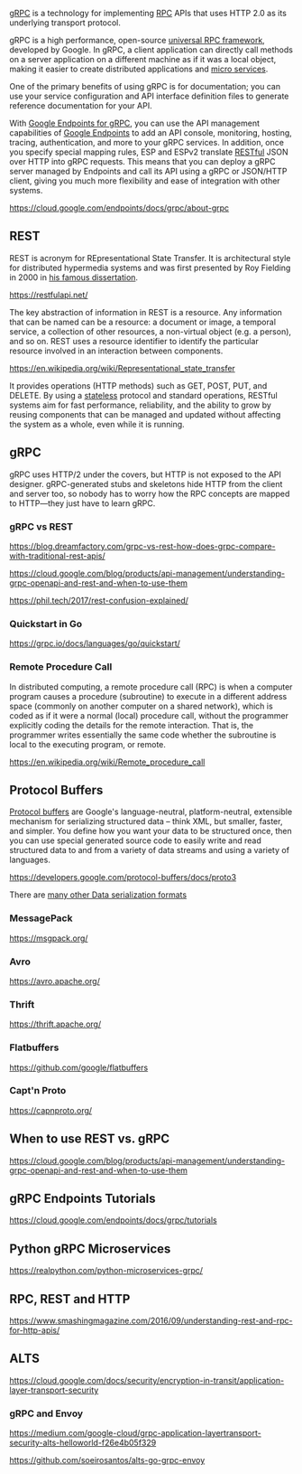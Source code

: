 

[gRPC](https://grpc.io/) is a technology for implementing [RPC](http://dist-prog-book.com/chapter/1/rpc.html) APIs that uses HTTP 2.0 as its underlying transport protocol. 


gRPC is a high performance, open-source [universal RPC framework](https://github.com/grpc-ecosystem/awesome-grpc), developed by Google. In gRPC, a client application can directly call methods on a server application on a different machine as if it was a local object, making it easier to create distributed applications and [micro services](https://github.com/mfornos/awesome-microservices).

One of the primary benefits of using gRPC is for documentation; you can use your service configuration and API interface definition files to generate reference documentation for your API. 

With [Google Endpoints for gRPC](https://cloud.google.com/endpoints/docs/grpc/about-grpc), you can use the API management capabilities of [Google Endpoints](Endpoints) to add an API console, monitoring, hosting, tracing, authentication, and more to your gRPC services. In addition, once you specify special mapping rules, ESP and ESPv2 translate [RESTful](https://en.wikipedia.org/wiki/Representational_state_transfer) JSON over HTTP into gRPC requests. This means that you can deploy a gRPC server managed by Endpoints and call its API using a gRPC or JSON/HTTP client, giving you much more flexibility and ease of integration with other systems.


https://cloud.google.com/endpoints/docs/grpc/about-grpc


## REST

REST is acronym for REpresentational State Transfer. It is architectural style for distributed hypermedia systems and was first presented by Roy Fielding in 2000 in [his famous dissertation](https://www.ics.uci.edu/~fielding/pubs/dissertation/rest_arch_style.htm).

https://restfulapi.net/

The key abstraction of information in REST is a resource. Any information that can be named can be a resource: a document or image, a temporal service, a collection of other resources, a non-virtual object (e.g. a person), and so on. REST uses a resource identifier to identify the particular resource involved in an interaction between components.



https://en.wikipedia.org/wiki/Representational_state_transfer

It provides operations (HTTP methods) such as GET, POST, PUT, and DELETE. By using a [stateless](https://restfulapi.net/statelessness/) protocol and standard operations, RESTful systems aim for fast performance, reliability, and the ability to grow by reusing components that can be managed and updated without affecting the system as a whole, even while it is running.


## gRPC

gRPC uses HTTP/2 under the covers, but HTTP is not exposed to the API designer. gRPC-generated stubs and skeletons hide HTTP from the client and server too, so nobody has to worry how the RPC concepts are mapped to HTTP—they just have to learn gRPC. 



### gRPC vs REST

https://blog.dreamfactory.com/grpc-vs-rest-how-does-grpc-compare-with-traditional-rest-apis/

https://cloud.google.com/blog/products/api-management/understanding-grpc-openapi-and-rest-and-when-to-use-them

https://phil.tech/2017/rest-confusion-explained/


### Quickstart in Go

https://grpc.io/docs/languages/go/quickstart/

### Remote Procedure Call

In distributed computing, a remote procedure call (RPC) is when a computer program causes a procedure (subroutine) to execute in a different address space (commonly on another computer on a shared network), which is coded as if it were a normal (local) procedure call, without the programmer explicitly coding the details for the remote interaction. That is, the programmer writes essentially the same code whether the subroutine is local to the executing program, or remote.

https://en.wikipedia.org/wiki/Remote_procedure_call

## Protocol Buffers


[Protocol buffers](https://developers.google.com/protocol-buffers/) are Google's language-neutral, platform-neutral, extensible mechanism for serializing structured data – think XML, but smaller, faster, and simpler. You define how you want your data to be structured once, then you can use special generated source code to easily write and read structured data to and from a variety of data streams and using a variety of languages.

https://developers.google.com/protocol-buffers/docs/proto3


There are [many other Data serialization formats](Data-Serialization-Formats)

### MessagePack

https://msgpack.org/

### Avro

https://avro.apache.org/

### Thrift

https://thrift.apache.org/

### Flatbuffers

https://github.com/google/flatbuffers

### Capt'n Proto

https://capnproto.org/

## When to use REST vs. gRPC

https://cloud.google.com/blog/products/api-management/understanding-grpc-openapi-and-rest-and-when-to-use-them


## gRPC Endpoints Tutorials

https://cloud.google.com/endpoints/docs/grpc/tutorials

## Python gRPC Microservices

https://realpython.com/python-microservices-grpc/

## RPC, REST and HTTP

https://www.smashingmagazine.com/2016/09/understanding-rest-and-rpc-for-http-apis/


## ALTS

https://cloud.google.com/docs/security/encryption-in-transit/application-layer-transport-security

### gRPC and Envoy

https://medium.com/google-cloud/grpc-application-layertransport-security-alts-helloworld-f26e4b05f329

https://github.com/soeirosantos/alts-go-grpc-envoy
